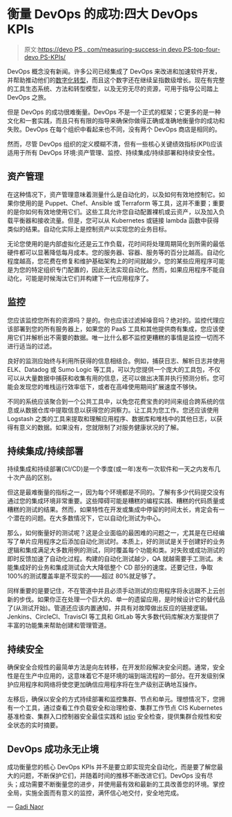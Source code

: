 # 衡量 DevOps 的成功:四大 DevOps KPIs

> 原文:[https://devo PS . com/measuring-success-in devo PS-top-four-devo PS-KPIs/](https://devops.com/measuring-success-in-devops-top-four-devops-kpis/)

DevOps 概念没有新闻。许多公司已经集成了 DevOps 来改进和加速软件开发，并帮助推动他们的[数字化转型](https://devops.com/how-leadership-drives-digital-transformation-success/)，而且这个数字还在继续呈指数级增长。现在有完整的工具生态系统、方法和转型模型，以及无穷无尽的资源，可用于指导公司踏上 DevOps 之旅。

但是 DevOps 的成功很难衡量。DevOps 不是一个正式的框架；它更多的是一种文化和一套实践，而且只有有限的指导来确保你做得正确或准确地衡量你的成功和失败。DevOps 在每个组织中看起来也不同，没有两个 DevOps 商店是相同的。

然而，尽管 DevOps 组织的定义模糊不清，但有一些核心关键绩效指标(KPI)应该适用于所有 DevOps 环境:资产管理、监控、持续集成/持续部署和持续安全性。

## **资产管理**

在这种情况下，资产管理意味着测量什么是自动化的，以及如何有效地控制它。如果你使用的是 Puppet、Chef、Ansible 或 Terraform 等工具，这并不重要；重要的是你如何有效地使用它们。这些工具允许您自动配置裸机或云资产，以及加入负载平衡器和接收流量。但是，您可以从 Kubernetes 或链接 lambda 函数中获得类似的结果。自动化实际上是控制资产以实现您的业务目标。

无论您使用的是内部虚拟化还是云工作负载，花时间将处理周期简化到所需的最低硬件都可以显著降低每月成本。您的服务器、容器、服务等的百分比越高。自动化程度越高，您花费在修复和维护基础架构上的时间就越少。您的某些应用程序可能是为您的特定组织专门配置的，因此无法实现自动化。然而，如果应用程序不能自动化，可能是时候淘汰它们并构建下一代应用程序了。

## **监控**

您应该监控您所有的资源吗？是的。你也应该过滤掉噪音吗？绝对的。监控代理应该部署到您的所有服务器上，如果您的 PaaS 工具和其他提供商有集成，您应该使用它们并解析出不需要的数据。唯一比什么都不监控更糟糕的事情是监控一切而不进行适当的过滤。

良好的监测应始终与利用所获得的信息相结合。例如，捕获日志、解析日志并使用 ELK、Datadog 或 Sumo Logic 等工具，可以为您提供一个庞大的工具包，不仅可以从大量数据中捕获和收集有用的信息，还可以做出决策并执行预测分析。您可能会发现您的堆栈运行效率低下，或者在高峰使用期间扩展速度不够快。

不同的系统应该聚合到一个公共工具中，以免您花费宝贵的时间来组合跨系统的信息或从数据仓库中提取信息以获得您的洞察力。让工具为您工作。您还应该使用 Logstash 之类的工具来提取和理解应用程序、数据库和堆栈中的其他日志，以获得有意义的数据。如果没有，您就限制了对服务健康状况的了解。

## **持续集成/持续部署**

持续集成和持续部署(CI/CD)是一个季度(或一年)发布一次软件和一天之内发布几十次产品的区别。

但这是最难衡量的指标之一，因为每个环境都是不同的。了解有多少代码提交没有通过您的集成环境非常重要。这些障碍可能是糟糕的编程实践、糟糕的代码质量或糟糕的测试的结果。然而，如果特性在开发或集成中停留的时间太长，肯定会有一个潜在的问题。在大多数情况下，它以自动化测试为中心。

那么，如何衡量好的测试呢？这是企业面临的最困难的问题之一，尤其是在已经编写了单片应用程序之后添加自动化测试时。本质上，好的测试是关于创建好的业务逻辑和集成满足大多数用例的测试，同时覆盖每个功能和类。对失败或成功测试的即时反馈加速了自动化过程。构建的自动化测试越少，QA 就越需要手工测试。未能集成好的业务和集成测试会大大降低整个 CD 部分的速度。还要记住，争取 100%的测试覆盖率是不现实的——超过 80%就足够了。

同样重要的是要记住，不在管道中并且必须手动测试的应用程序将永远跟不上云创新的步伐。如果你正在处理一个巨大的、单一的遗留应用，是时候设计它的替代品了(从测试开始)。管道还应该内置通知，并具有对故障做出反应的链接逻辑。Jenkins、CircleCI、TravisCI 等工具和 GitLab 等大多数代码库解决方案提供了丰富的功能集来帮助创建和管理管道。

## **持续安全**

确保安全合规性的最简单方法是向左转移，在开发阶段解决安全问题。通常，安全性是在生产中应用的，这意味着它不是环境的端到端流程的一部分。在开发级别保护应用程序和网络将使您更加确信应用程序将在生产级别正确地互操作。

左移后，确保以安全的方式持续部署和监控集群、节点和单元。理想情况下，您拥有一个工具，通过查看工作负载安全和治理检查、集群工作节点 CIS Kubernetes 基准检查、集群入口控制器安全最佳实践和 [istio](https://istio.io/) 安全检查，提供集群合规性和安全状态的实时摘要。

## **DevOps 成功永无止境**

成功衡量您的核心 DevOps KPIs 并不是要立即实现完全自动化，而是要了解您最大的问题，不断保护它们，并随着时间的推移不断改进它们。DevOps 没有尽头；成功需要不断衡量您的进步，并使用最有效和最新的工具改善您的环境。掌控全局，实施全面而有意义的监控，满怀信心地交付，安全地完成。

— [Gadi Naor](https://devops.com/author/gadi-naor/)